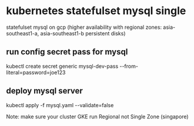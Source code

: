 # kubernetes statefulset mysql single
statefulset mysql on gcp (higher availability with regional zones: asia-southeast1-a, asia-southeast1-b persistent disks)


## run config secret pass for mysql ##
kubectl create secret generic mysql-dev-pass --from-literal=password=joe123

## deploy mysql server ##
kubectl apply -f mysql.yaml --validate=false


Note: make sure your cluster GKE run Regional not Single Zone (singapore)
